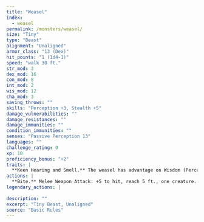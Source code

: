 ```yaml
---
title: "Weasel"
index:
  - weasel
permalink: /monsters/weasel/
size: "Tiny"
type: "Beast"
alignment: "Unaligned"
armor_class: "13 (Dex)"
hit_points: "1 (1d4-1)"
speed: "walk 30 ft."
str_mod: 3
dex_mod: 16
con_mod: 8
int_mod: 2
wis_mod: 12
cha_mod: 3
saving_throws: ""
skills: "Perception +3, Stealth +5"
damage_vulnerabilities: ""
damage_resistances: ""
damage_immunities: ""
condition_immunities: ""
senses: "Passive Perception 13"
languages: ""
challenge_rating: 0
xp: 10
proficiency_bonus: "+2"
traits: |
  **Keen Hearing and Smell.** The weasel has advantage on Wisdom (Perception) checks that rely on hearing or smell.
actions: |
  **Bite.** Melee Weapon Attack: +5 to hit, reach 5 ft., one creature. Hit: 1 piercing damage.  
legendary_actions: |
  
description: ""
excerpt: "Tiny Beast, Unaligned"
source: "Basic Rules"
---
```


